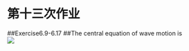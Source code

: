 第十三次作业
=====
##Exercise6.9-6.17
##The central equation of wave motion is  
![](http://i1.piimg.com/1949/ac3f4e7be96dbcc1.png)<br>


